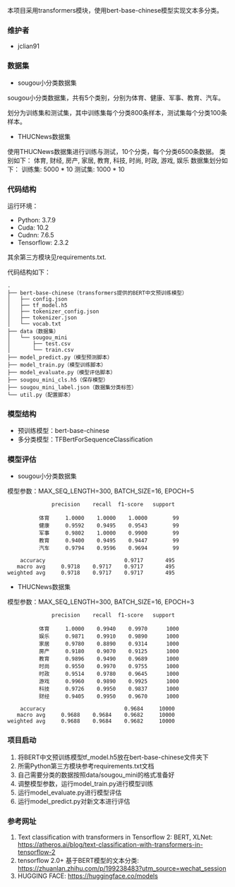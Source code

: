本项目采用transformers模块，使用bert-base-chinese模型实现文本多分类。

### 维护者

- jclian91

### 数据集

- sougou小分类数据集

sougou小分类数据集，共有5个类别，分别为体育、健康、军事、教育、汽车。

划分为训练集和测试集，其中训练集每个分类800条样本，测试集每个分类100条样本。

- THUCNews数据集

使用THUCNews数据集进行训练与测试，10个分类，每个分类6500条数据。
类别如下：
体育, 财经, 房产, 家居, 教育, 科技, 时尚, 时政, 游戏, 娱乐
数据集划分如下：
训练集: 5000 * 10
测试集: 1000 * 10

### 代码结构

运行环境：

- Python: 3.7.9
- Cuda: 10.2
- Cudnn: 7.6.5
- Tensorflow: 2.3.2

其余第三方模块见requirements.txt.

代码结构如下：

```
.
├── bert-base-chinese（transformers提供的BERT中文预训练模型）
│   ├── config.json
│   ├── tf_model.h5
│   ├── tokenizer_config.json
│   ├── tokenizer.json
│   └── vocab.txt
├── data（数据集）
│   └── sougou_mini
│       ├── test.csv
│       └── train.csv
├── model_predict.py（模型预测脚本）
├── model_train.py（模型训练脚本）
├── model_evaluate.py（模型评估脚本）
├── sougou_mini_cls.h5（保存模型）
├── sougou_mini_label.json（数据集分类标签）
└── util.py（配置脚本）
```

### 模型结构

- 预训练模型：bert-base-chinese
- 多分类模型：TFBertForSequenceClassification

### 模型评估

- sougou小分类数据集

模型参数：MAX_SEQ_LENGTH=300, BATCH_SIZE=16, EPOCH=5

```
              precision    recall  f1-score   support

          体育     1.0000    1.0000    1.0000        99
          健康     0.9592    0.9495    0.9543        99
          军事     0.9802    1.0000    0.9900        99
          教育     0.9400    0.9495    0.9447        99
          汽车     0.9794    0.9596    0.9694        99

    accuracy                         0.9717       495
   macro avg     0.9718    0.9717    0.9717       495
weighted avg     0.9718    0.9717    0.9717       495
```
- THUCNews数据集

模型参数：MAX_SEQ_LENGTH=300, BATCH_SIZE=16, EPOCH=3

```
              precision    recall  f1-score   support

          体育     1.0000    0.9940    0.9970      1000
          娱乐     0.9871    0.9910    0.9890      1000
          家居     0.9780    0.8890    0.9314      1000
          房产     0.9180    0.9070    0.9125      1000
          教育     0.9896    0.9490    0.9689      1000
          时尚     0.9550    0.9970    0.9755      1000
          时政     0.9514    0.9780    0.9645      1000
          游戏     0.9960    0.9890    0.9925      1000
          科技     0.9726    0.9950    0.9837      1000
          财经     0.9405    0.9950    0.9670      1000

    accuracy                         0.9684     10000
   macro avg     0.9688    0.9684    0.9682     10000
weighted avg     0.9688    0.9684    0.9682     10000
```

### 项目启动

1. 将BERT中文预训练模型tf_model.h5放在bert-base-chinese文件夹下
2. 所需Python第三方模块参考requirements.txt文档
3. 自己需要分类的数据按照data/sougou_mini的格式准备好
4. 调整模型参数，运行model_train.py进行模型训练
5. 运行model_evaluate.py进行模型评估
6. 运行model_predict.py对新文本进行评估

### 参考网址

1. Text classification with transformers in Tensorflow 2: BERT, XLNet: https://atheros.ai/blog/text-classification-with-transformers-in-tensorflow-2
2. tensorflow 2.0+ 基于BERT模型的文本分类: https://zhuanlan.zhihu.com/p/199238483?utm_source=wechat_session
3. HUGGING FACE: https://huggingface.co/models